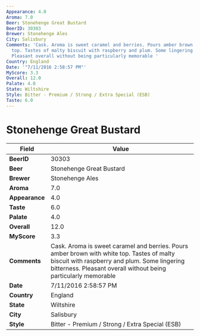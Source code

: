 ```yaml
---
Appearance: 4.0
Aroma: 7.0
Beer: Stonehenge Great Bustard
BeerID: 30303
Brewer: Stonehenge Ales
City: Salisbury
Comments: 'Cask. Aroma is sweet caramel and berries. Pours amber brown with white
  top. Tastes of malty biscuit with raspberry and plum. Some lingering bitterness.
  Pleasant overall without being particularly memorable '
Country: England
Date: '"7/11/2016 2:58:57 PM"'
MyScore: 3.3
Overall: 12.0
Palate: 4.0
State: Wiltshire
Style: Bitter - Premium / Strong / Extra Special (ESB)
Taste: 6.0
---
```


# Stonehenge Great Bustard

| Field         | Value |
|---------------|-------|
| **BeerID** | 30303 |
| **Beer** | Stonehenge Great Bustard |
| **Brewer** | Stonehenge Ales |
| **Aroma** | 7.0 |
| **Appearance** | 4.0 |
| **Taste** | 6.0 |
| **Palate** | 4.0 |
| **Overall** | 12.0 |
| **MyScore** | 3.3 |
| **Comments** | Cask. Aroma is sweet caramel and berries. Pours amber brown with white top. Tastes of malty biscuit with raspberry and plum. Some lingering bitterness. Pleasant overall without being particularly memorable  |
| **Date** | 7/11/2016 2:58:57 PM |
| **Country** | England |
| **State** | Wiltshire |
| **City** | Salisbury |
| **Style** | Bitter - Premium / Strong / Extra Special (ESB) |
